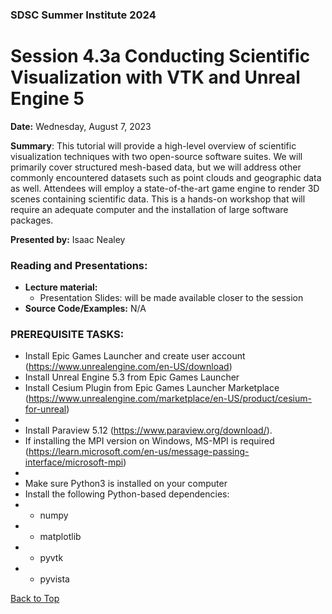 ### SDSC Summer Institute 2024
# Session 4.3a Conducting Scientific Visualization with VTK and Unreal Engine 5

**Date:** Wednesday, August 7, 2023

**Summary**: This tutorial will provide a high-level overview of scientific visualization techniques with two open-source software suites. We will primarily cover structured mesh-based data, but we will address other commonly encountered datasets such as point clouds and geographic data as well. Attendees will employ a state-of-the-art game engine to render 3D scenes containing scientific data. This is a hands-on workshop that will require an adequate computer and the installation of large software packages.

**Presented by:** Isaac Nealey

### Reading and Presentations:
* **Lecture material:**
   * Presentation Slides: will be made available closer to the session
* **Source Code/Examples:** N/A

### PREREQUISITE TASKS: 
* Install Epic Games Launcher and create user account (https://www.unrealengine.com/en-US/download)
* Install Unreal Engine 5.3 from Epic Games Launcher
* Install Cesium Plugin from Epic Games Launcher Marketplace (https://www.unrealengine.com/marketplace/en-US/product/cesium-for-unreal)
*
* Install Paraview 5.12 (https://www.paraview.org/download/).
* If installing the MPI version on Windows, MS-MPI is required (https://learn.microsoft.com/en-us/message-passing-interface/microsoft-mpi)
* 
* Make sure Python3 is installed on your computer
* Install the following Python-based dependencies:
* - numpy
* - matplotlib
* - pyvtk
* - pyvista

[Back to Top](#top)
